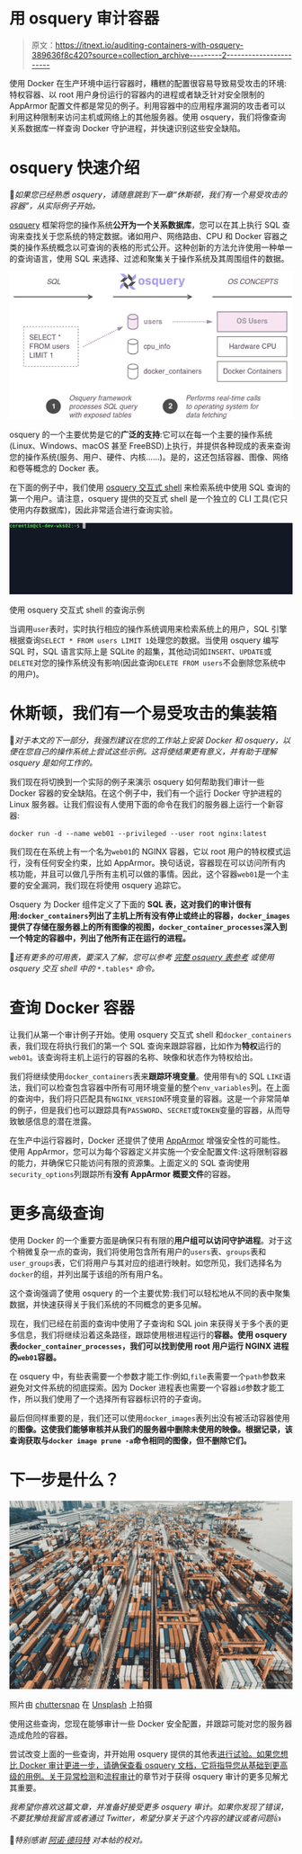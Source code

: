 # 用 osquery 审计容器

> 原文：<https://itnext.io/auditing-containers-with-osquery-389636f8c420?source=collection_archive---------2----------------------->

使用 Docker 在生产环境中运行容器时，糟糕的配置很容易导致易受攻击的环境:特权容器、以 root 用户身份运行的容器内的进程或者缺乏针对安全限制的 AppArmor 配置文件都是常见的例子。利用容器中的应用程序漏洞的攻击者可以利用这种限制来访问主机或网络上的其他服务器。使用 osquery，我们将像查询关系数据库一样查询 Docker 守护进程，并快速识别这些安全缺陷。

# osquery 快速介绍

📌*如果您已经熟悉 osquery，请随意跳到下一章“休斯顿，我们有一个易受攻击的容器”，从实际例子开始。*

[osquery](https://osquery.io/) 框架将您的操作系统**公开为一个关系数据库**，您可以在其上执行 SQL 查询来查找关于您系统的特定数据。诸如用户、网络路由、CPU 和 Docker 容器之类的操作系统概念以可查询的表格的形式公开。这种创新的方法允许使用一种单一的查询语言，使用 SQL 来选择、过滤和聚集关于操作系统及其周围组件的数据。

![](img/a0ad38de43cc2a0a5e2907e425899231.png)

osquery 的一个主要优势是它的**广泛的支持**:它可以在每一个主要的操作系统(Linux、Windows、macOS 甚至 FreeBSD)上执行，并提供各种现成的表来查询您的操作系统(服务、用户、硬件、内核……)。是的，这还包括容器、图像、网络和卷等概念的 Docker 表。

在下面的例子中，我们使用 [osquery 交互式 shell](https://osquery.readthedocs.io/en/stable/introduction/using-osqueryi/) 来检索系统中使用 SQL 查询的第一个用户。请注意，osquery 提供的交互式 shell 是一个独立的 CLI 工具(它只使用内存数据库)，因此非常适合进行查询实验。

![](img/97efacbb9a8559f129e70849f58e0bfb.png)

使用 osquery 交互式 shell 的查询示例

当调用`user`表时，实时执行相应的操作系统调用来检索系统上的用户，SQL 引擎根据查询`SELECT * FROM users LIMIT 1`处理您的数据。当使用 osquery 编写 SQL 时，SQL 语言实际上是 SQLite 的超集，其他动词如`INSERT`、`UPDATE`或`DELETE`对您的操作系统没有影响(因此查询`DELETE FROM users`不会删除您系统中的用户)。

# 休斯顿，我们有一个易受攻击的集装箱

📌*对于本文的下一部分，我强烈建议在您的工作站上安装 Docker 和 osquery，以便在您自己的操作系统上尝试这些示例。这将使结果更有意义，并有助于理解 osquery 是如何工作的。*

我们现在将切换到一个实际的例子来演示 osquery 如何帮助我们审计一些 Docker 容器的安全缺陷。在这个例子中，我们有一个运行 Docker 守护进程的 Linux 服务器。让我们假设有人使用下面的命令在我们的服务器上运行一个新容器:

```
docker run -d --name web01 --privileged --user root nginx:latest
```

我们现在在系统上有一个名为`web01`的 NGINX 容器，它以 root 用户的特权模式运行，没有任何安全约束，比如 AppArmor。换句话说，容器现在可以访问所有内核功能，并且可以做几乎所有主机可以做的事情。因此，这个容器`web01`是一个主要的安全漏洞，我们现在将使用 osquery 追踪它。

Osquery 为 Docker 组件定义了下面的 **SQL 表，这对我们的审计很有用:`docker_containers`列出了主机上所有没有停止或终止的容器，`docker_images`提供了存储在服务器上的所有图像的视图，`docker_container_processes`深入到一个特定的容器中，列出了他所有正在运行的进程。**

📌*还有更多的可用表，要深入了解，您可以参考* [*完整 osquery 表参考*](https://osquery.io/schema/) *或使用 osquery 交互 shell 中的* `*.tables*` *命令。*

# 查询 Docker 容器

让我们从第一个审计例子开始。使用 osquery 交互式 shell 和`docker_containers`表，我们现在将执行我们的第一个 SQL 查询来跟踪容器，比如作为**特权**运行的`web01`。该查询将主机上运行的容器的名称、映像和状态作为特权给出。

我们将继续使用`docker_containers`表来**跟踪环境变量**。使用带有`%`的 SQL `LIKE`语法，我们可以检查包含容器中所有可用环境变量的整个`env_variables`列。在上面的查询中，我们将只匹配具有`NGINX_VERSION`环境变量的容器。这是一个非常简单的例子，但是我们也可以跟踪具有`PASSWORD`、`SECRET`或`TOKEN`变量的容器，从而导致敏感信息的潜在泄露。

在生产中运行容器时，Docker 还提供了使用 [AppArmor](https://docs.docker.com/engine/security/apparmor/) 增强安全性的可能性。使用 AppArmor，您可以为每个容器定义并实施一个安全配置文件:这将限制容器的能力，并确保它只能访问有限的资源集。上面定义的 SQL 查询使用`security_options`列跟踪所有**没有 AppArmor 概要文件**的容器。

# 更多高级查询

使用 Docker 的一个重要方面是确保只有有限的**用户组可以访问守护进程**。对于这个稍微复杂一点的查询，我们将使用包含所有用户的`users`表、`groups`表和`user_groups`表，它们将用户与其对应的组进行映射。如您所见，我们选择名为`docker`的组，并列出属于该组的所有用户名。

这个查询强调了使用 osquery 的一个主要优势:我们可以轻松地从不同的表中聚集数据，并快速获得关于我们系统的不同概念的更多见解。

现在，我们已经在前面的查询中使用了子查询和 SQL join 来获得关于多个表的更多信息，我们将继续沿着这条路径，跟踪使用根进程运行的**容器。使用 osquery 表`docker_container_processes`，我们可以找到使用 root 用户运行 NGINX 进程的`web01`容器。**

在 osquery 中，有些表需要一个参数才能工作:例如,`file`表需要一个`path`参数来避免对文件系统的彻底探索。因为 Docker 进程表也需要一个容器`id`参数才能工作，所以我们使用了一个选择所有容器标识符的子查询。

最后但同样重要的是，我们还可以使用`docker_images`表列出没有被活动容器使用的**图像。这使我们能够审核并从我们的服务器中删除未使用的映像。根据记录，该查询获取与`docker image prune -a`命令相同的图像，但不删除它们。**

# 下一步是什么？

![](img/dd6dd728b758b4f8c15f9582b9a09f57.png)

照片由 [chuttersnap](https://unsplash.com/@chuttersnap?utm_source=medium&utm_medium=referral) 在 [Unsplash](https://unsplash.com?utm_source=medium&utm_medium=referral) 上拍摄

使用这些查询，您现在能够审计一些 Docker 安全配置，并跟踪可能对您的服务器造成危险的容器。

尝试改变上面的一些查询，并开始用 osquery 提供的其他表[进行试验。如果您想比 Docker 审计更进一步，请确保查看 osquery 文档，它将指导您从基础到更高级的用例。关于](https://osquery.io/schema)[异常检测](https://osquery.readthedocs.io/en/stable/deployment/anomaly-detection/)和[流程审计](https://osquery.readthedocs.io/en/stable/deployment/process-auditing/)的章节对于获得 osquery 审计的更多见解尤其重要。

*我希望你喜欢这篇文章，并准备好接受更多 osquery 审计。如果你发现了错误，不要犹豫给我留言或者通过 Twitter，希望分享关于这个内容的建议或者问题*👍

👏*特别感谢* [*阿诺·德玛特*](https://twitter.com/adematte) *对本帖的校对。*
